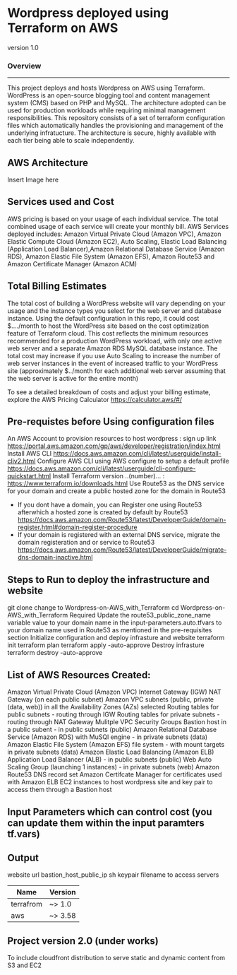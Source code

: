 #                 Wordpress deployed using Terraform on AWS<a name="TOP"></a>

version 1.0

### Overview
------------
This project deploys and hosts Wordpress on AWS using Terraform. WordPress is an open-source blogging tool and content management system (CMS) based on PHP and MySQL. The architecture adopted can be used for production workloads while requiring minimal management responsibilities. This repository consists of a set of terraform configuration files which automatically handles the provisioning and management of the underlying infratucture. The architecture is secure, highly available with each tier being able to scale independently.

AWS Architecture
---------------------
Insert Image here

Services used and Cost
-----------------------
AWS pricing is based on your usage of each individual service. The total combined usage of each service will create your monthly bill.
AWS Services deployed includes: Amazon Virtual Private Cloud (Amazon VPC), Amazon Elastic Compute Cloud (Amazon EC2), Auto Scaling, Elastic Load Balancing (Application Load Balancer),Amazon Relational Database Service (Amazon RDS), Amazon Elastic File System (Amazon EFS), Amazon Route53 and Amazon Certificate Manager (Amazon ACM) 

Total Billing Estimates
-------------------------
The total cost of building a WordPress website will vary depending on your usage and the instance types you select for the web server and database instance. Using the default configuration in this repo, it could cost $..../month to host the WordPress site based on the cost optimization feature of Terraform cloud. This cost reflects the minimum resources recommended for a production WordPress workload, with only one active web server and a separate Amazon RDS MySQL database instance. The total cost may increase if you use Auto Scaling to increase the number of web server instances in the event of increased traffic to your WordPress site (approximately $../month for each additional web server assuming that the web server is active for the entire month)

To see a detailed breakdown of costs and adjust your billing estimate, explore the AWS Pricing Calculator https://calculator.aws/#/

Pre-requistes before Using configuration files
------------------------------------------------
An AWS Account to provision resources to host wordpress : sign up link https://portal.aws.amazon.com/gp/aws/developer/registration/index.html
Install AWS CLI https://docs.aws.amazon.com/cli/latest/userguide/install-cliv2.html
Configure AWS CLI using AWS configure to setup a default profile  https://docs.aws.amazon.com/cli/latest/userguide/cli-configure-quickstart.html
Install Terraform version ..(number)... : https://www.terraform.io/downloads.html
 Use Route53 as the DNS service for your domain and create a public hosted zone for the domain in Route53
 - If you dont have a domain, you can Register one using Route53 afterwhich a hosted zone is created by default by Route53
  https://docs.aws.amazon.com/Route53/latest/DeveloperGuide/domain-register.html#domain-register-procedure
 - If your domain is registered with an external DNS service, migrate the domain registeration and or service to Route53 https://docs.aws.amazon.com/Route53/latest/DeveloperGuide/migrate-dns-domain-inactive.html

Steps to Run to deploy the infrastructure and website
--------------------------------------------------------
git clone
change to Wordpress-on-AWS_with_Terraform
cd Wordpress-on-AWS_with_Terraform
Required
Update the route53_public_zone_name variable value to your domain name in the input-parameters.auto.tfvars to your domain name used in Route53 as mentioned in the pre-requisites section
Initialize configuration and deploy infrasture and website
    terraform init
    terraform plan
    terraform apply -auto-approve
Destroy infrasture
    terraform destroy -auto-approve


List of AWS Resources Created:
---------------------------------
Amazon Virtual Private Cloud (Amazon VPC)
Internet Gateway (IGW)
NAT Gateway (on each public subnet)
Amazon VPC subnets (public, private (data, web)) in all the Availability Zones (AZs) selected
Routing tables for public subnets - routing through IGW
Routing tables for private subnets - routing through NAT Gateway
Mulitple VPC Security Groups
Bastion host in a public subent - in public subnets (public)
Amazon Relational Database Service (Amazon RDS) with MuSQl engine - in private subnets (data)
Amazon Elastic File System (Amazon EFS) file system - with mount targets in private subnets (data) 
Amazon Elastic Load Balancing (Amazon ELB) Application Load Balancer (ALB) - in public subnets (public)
Web Auto Scaling Group (launching 1 instances) - in private subnets (web)
Amazon Route53 DNS record set
Amazon Certifcate Manager for certificates used with Amazon ELB
EC2 instances to host wordpress site and key pair to access them through a Bastion host 

Input Parameters which can control cost (you can update them within the input paramters tf.vars)
-------------------------------------------------------------------------------------------------


Output
---------
website url
bastion_host_public_ip
sh keypair filename to access servers

| Name  |Version |
| ------------- | ------------- |
| terrafrom  | ~> 1.0  |
| aws  | ~> 3.58  |


Project version 2.0 (under works)
------------------------------------------
To include cloudfront distribution to serve static and dynamic content from S3 and EC2